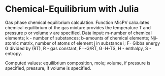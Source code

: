 # Chemical-Equilibrium with Julia
Gas phase chemical equilibrium calculation.
Function MicPV calculates chemical equilibrium of the gas mixture provides the temperature T and pressure p or volume v are specified.
Data input:
m-number of chemical elements;
k - number of substances;
b-amounts of chemical elements;
Nji-atomic matrix, number of atoms of element j in substance i;
F- Gibbs energy G divided by (RT), R - gas constant, F=-G/RT, G=H-TS, H - enthalpy, S - entropy.

Computed values:
equilibrium composition, mole;
volume, if pressure is specified,
pressure, if volume is specified.
